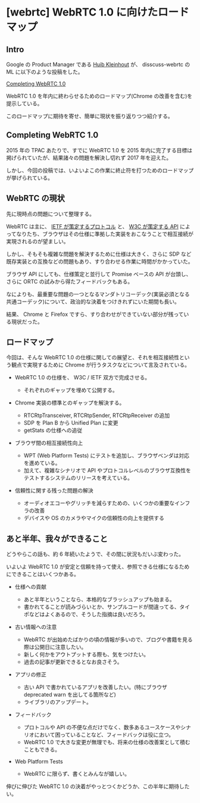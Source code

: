 # [webrtc] WebRTC 1.0 に向けたロードマップ


## Intro

Google の Product Manager である [Huib Kleinhout](https://jp.linkedin.com/in/huibkleinhout) が、 disscuss-webrtc の ML に以下のような投稿をした。

[Completing WebRTC 1.0](https://groups.google.com/d/msg/discuss-webrtc/f4Jg53Phgco/YfetnmoqBQAJ)

WebRTC 1.0 を年内に終わらせるためのロードマップ(Chrome の改善を含む)を提示している。

このロードマップに期待を寄せ、簡単に現状を振り返りつつ紹介する。


## Completing WebRTC 1.0

2015 年の TPAC あたりで、すでに WebRTC 1.0 を 2015 年内に完了する目標は掲げられていたが、結果諸々の問題を解決し切れず 2017 年を迎えた。

しかし、今回の投稿では、いよいよこの作業に終止符を打つためのロードマップが挙げられている。


## WebRTC の現状

先に現時点の問題について整理する。

WebRTC は主に、 [IETF が策定するプロトコル](https://datatracker.ietf.org/wg/rtcweb/documents/) と、 [W3C が策定する API](https://www.w3.org/TR/webrtc/) によってなりたち、ブラウザはその仕様に準拠した実装をおこなうことで相互接続が実現されるのが望ましい。

しかし、そもそも複雑な問題を解決するために仕様は大きく、さらに SDP など既存実装との互換などの問題もあり、すり合わせる作業に時間がかかっていた。

ブラウザ API にしても、仕様策定と並行して Promise ベースの API が台頭し、さらに ORTC の試みから得たフィードバックもある。

なによりも、最重要な問題の一つとなるマンダトリコーデック(実装必須となる共通コーデック)について、政治的な決着をつけきれずにいた期間も長い。

結果、 Chrome と Firefox ですら、すり合わせができていない部分が残っている現状だった。


## ロードマップ

今回は、そんな WebRTC 1.0 の仕様に関しての展望と、それを相互接続性という観点で実現するために Chrome が行うタスクなどについて言及されている。

- WebRTC 1.0 の仕様を、 W3C / IETF 双方で完成させる。
  - それぞれのギャップを埋めて公開する。

- Chrome 実装の標準とのギャップを解決する。
  - RTCRtpTransceiver, RTCRtpSender, RTCRtpReceiver の追加
  - SDP を Plan B から Unified Plan に変更
  - getStats の仕様への追従

- ブラウザ間の相互接続性向上
  - WPT (Web Platform Tests) にテストを追加し、ブラウザベンダは対応を進めている。
  - 加えて、複雑なシナリオで API やプロトコルレベルのブラウザ互換性をテストするシステムのリリースを考えている。

- 信頼性に関する残った問題の解決
  - オーディオエコーやグリッチを減らすための、いくつかの重要なインフラの改善
  - デバイスや OS のカメラやマイクの信頼性の向上を提供する


## あと半年、我々ができること

どうやらこの話も、約 6 年続いたようで、その間に状況もだいぶ変わった。

いよいよ WebRTC 1.0 が安定と信頼を持って使え、参照できる仕様になるためにできることはいくつかある。

- 仕様への貢献
  - あと半年ということなら、本格的なブラッシュアップも始まる。
  - 書かれてることが読みづらいとか、サンプルコードが間違ってる、タイポなどはよくあるので、そうした指摘は良いだろう。

- 古い情報への注意
  - WebRTC が出始めたばかりの頃の情報が多いので、ブログや書籍を見る際は公開日に注意したい。
  - 新しく何かをアウトプットする際も、気をつけたい。
  - 過去の記事が更新できるとなお良さそう。

- アプリの修正
  - 古い API で書かれているアプリを改善したい。(特にブラウザ deprecated warn を出してる箇所など)
  - ライブラリのアップデート。

- フィードバック
  - プロトコルや API の不便な点だけでなく、数多あるユースケースやシナリオにおいて困っていることなど、フィードバックは役に立つ。
  - WebRTC 1.0 で大きな変更が無理でも、将来の仕様の改善案として積むこともできる。

- Web Platform Tests
  - WebRTC に限らず、書くとみんなが嬉しい。

伸びに伸びた WebRTC 1.0 の決着がやっとつくかどうか、この半年に期待したい。

